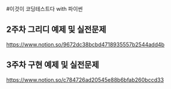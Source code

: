#이것이 코딩테스트다 with 파이썬
## 2주차 그리디 예제 및 실전문제
https://www.notion.so/9672dc38bcbd4718935557b2544add4b
## 3주차 구현 예제 및 실전문제
https://www.notion.so/c784726ad20545e88b6bfab260bccd33

